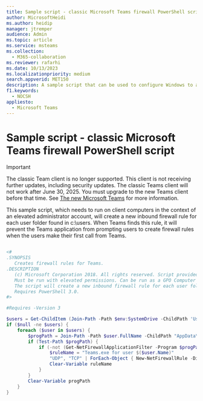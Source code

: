 ```yaml
---
title: Sample script - classic Microsoft Teams firewall PowerShell script
author: MicrosoftHeidi
ms.author: heidip
manager: jtremper
audience: Admin
ms.topic: article
ms.service: msteams
ms.collection: 
  - M365-collaboration
ms.reviewer: rafarhi
ms.date: 10/13/2023
ms.localizationpriority: medium
search.appverid: MET150
description: A sample script that can be used to configure Windows to allow Teams connections through Windows Firewall.
f1.keywords: 
  - NOCSH
appliesto: 
  - Microsoft Teams
---
```


# Sample script - classic Microsoft Teams firewall PowerShell script

> [!IMPORTANT]
> The classic Team client is no longer supported. This client is not receiving further updates, including security updates. The classic Teams client will not work after June 30, 2025. You must upgrade to the new Teams client before that time. See [The new Microsoft Teams](new-teams-desktop-admin.md) for more information.

This sample script, which needs to run on client computers in the context of an elevated administrator account, will create a new inbound firewall rule for each user folder found in c:\users. When Teams finds this rule, it will prevent the Teams application from prompting users to create firewall rules when the users make their first call from Teams.

```powershell

<#
.SYNOPSIS
   Creates firewall rules for Teams.
.DESCRIPTION
   (c) Microsoft Corporation 2018. All rights reserved. Script provided as-is without any warranty of any kind. Use it freely at your own risks.
   Must be run with elevated permissions. Can be run as a GPO Computer Startup script, or as a Scheduled Task with elevated permissions.
   The script will create a new inbound firewall rule for each user folder found in c:\users.
   Requires PowerShell 3.0.
#>

#Requires -Version 3

$users = Get-ChildItem (Join-Path -Path $env:SystemDrive -ChildPath 'Users') -Exclude 'Public', 'ADMINI~*'
if ($null -ne $users) {
    foreach ($user in $users) {
        $progPath = Join-Path -Path $user.FullName -ChildPath "AppData\Local\Microsoft\Teams\Current\Teams.exe"
        if (Test-Path $progPath) {
            if (-not (Get-NetFirewallApplicationFilter -Program $progPath -ErrorAction SilentlyContinue)) {
                $ruleName = "Teams.exe for user $($user.Name)"
                "UDP", "TCP" | ForEach-Object { New-NetFirewallRule -DisplayName $ruleName -Direction Inbound -Profile Domain -Program $progPath -Action Allow -Protocol $_ }
                Clear-Variable ruleName
            }
        }
        Clear-Variable progPath
    }
}

```
